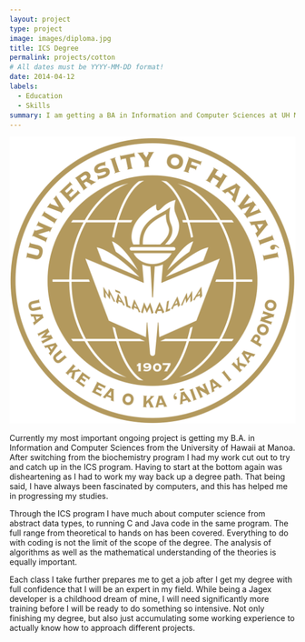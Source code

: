 ```yaml
---
layout: project
type: project
image: images/diploma.jpg
title: ICS Degree
permalink: projects/cotton
# All dates must be YYYY-MM-DD format!
date: 2014-04-12
labels:
  - Education
  - Skills
summary: I am getting a BA in Information and Computer Sciences at UH Manoa
---
```


<img class="ui medium right floated rounded image" src="../images/UHM.png">

Currently my most important ongoing project is getting my B.A. in Information and Computer Sciences from the University of Hawaii at Manoa. After switching from the biochemistry program I had my work cut out to try and catch up in the ICS program. Having to start at the bottom again was disheartening as I had to work my way back up a degree path. That being said, I have always been fascinated by computers, and this has helped me in progressing my studies.

Through the ICS program I have much about computer science from abstract data types, to running C and Java code in the same program. The full range from theoretical to hands on has been covered. Everything to do with coding is not the limit of the scope of the degree. The analysis of algorithms as well as the mathematical understanding of the theories is equally important.
  
Each class I take further prepares me to get a job after I get my degree with full confidence that I will be an expert in my field. While being a Jagex developer is a childhood dream of mine, I will need significantly more training before I will be ready to do something so intensive. Not only finishing my degree, but also just accumulating some working experience to actually know how to approach different projects. 
